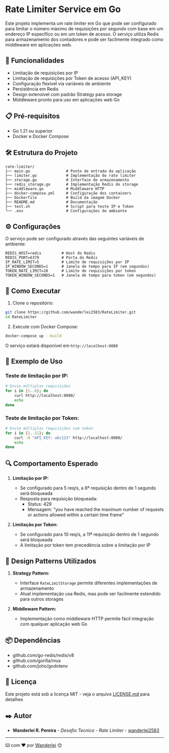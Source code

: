 # Rate Limiter Service em Go

Este projeto implementa um rate limiter em Go que pode ser configurado para limitar o número máximo de requisições por segundo com base em um endereço IP específico ou em um token de acesso. O serviço utiliza Redis para armazenamento dos contadores e pode ser facilmente integrado como middleware em aplicações web.

## 🚀 Funcionalidades

- Limitação de requisições por IP
- Limitação de requisições por Token de acesso (API_KEY)
- Configuração flexível via variáveis de ambiente
- Persistência em Redis
- Design extensível com padrão Strategy para storage
- Middleware pronto para uso em aplicações web Go

## 📋 Pré-requisitos

- Go 1.21 ou superior
- Docker e Docker Compose

## 🛠️ Estrutura do Projeto

```
rate-limiter/
├── main.go                # Ponto de entrada da aplicação
├── limiter.go             # Implementação do rate limiter
├── storage.go             # Interface de armazenamento
├── redis_storage.go       # Implementação Redis do storage
├── middleware.go          # Middleware HTTP
├── docker-compose.yml     # Configuração dos containers
├── Dockerfile             # Build da imagem Docker
├── README.md              # Documentação
├── test.sh                # Script para teste IP e Token
└── .env                   # Configurações do ambiente
```

## ⚙️ Configurações

O serviço pode ser configurado através das seguintes variáveis de ambiente:

```env
REDIS_HOST=redis         # Host do Redis
REDIS_PORT=6379          # Porta do Redis
IP_RATE_LIMIT=5          # Limite de requisições por IP
IP_WINDOW_SECONDS=1      # Janela de tempo para IP (em segundos)
TOKEN_RATE_LIMIT=10      # Limite de requisições por token
TOKEN_WINDOW_SECONDS=1   # Janela de tempo para token (em segundos)
```

## 🚀 Como Executar

1. Clone o repositório:
```bash
git clone https://github.com/wanderlei2583/RateLimiter.git
cd RateLimiter
```

2. Execute com Docker Compose:
```bash
docker-compose up --build
```

O serviço estará disponível em `http://localhost:8080`

## 📝 Exemplo de Uso

### Teste de limitação por IP:
```bash
# Envie múltiplas requisições
for i in {1..6}; do
    curl http://localhost:8080/
    echo
done
```

### Teste de limitação por Token:
```bash
# Envie múltiplas requisições com token
for i in {1..11}; do
    curl -H "API_KEY: abc123" http://localhost:8080/
    echo
done
```

## 🔍 Comportamento Esperado

1. **Limitação por IP:**
   - Se configurado para 5 req/s, a 6ª requisição dentro de 1 segundo será bloqueada
   - Resposta para requisição bloqueada:
     - Status: 429
     - Mensagem: "you have reached the maximum number of requests or actions allowed within a certain time frame"

2. **Limitação por Token:**
   - Se configurado para 10 req/s, a 11ª requisição dentro de 1 segundo será bloqueada
   - A limitação por token tem precedência sobre a limitação por IP

## 🔧 Design Patterns Utilizados

1. **Strategy Pattern:**
   - Interface `RateLimitStorage` permite diferentes implementações de armazenamento
   - Atual implementação usa Redis, mas pode ser facilmente estendido para outros storages

2. **Middleware Pattern:**
   - Implementação como middleware HTTP permite fácil integração com qualquer aplicação web Go

## 📦 Dependências

- github.com/go-redis/redis/v8
- github.com/gorilla/mux
- github.com/joho/godotenv

## 📄 Licença

Este projeto está sob a licença MIT - veja o arquivo [LICENSE.md](LICENSE.md) para detalhes

## ✒️ Autor

* **Wanderlei R. Pereira** - *Desafio Tecnico - Rate Limiter* - [wanderlei2583](https://github.com/wanderlei2583)

---
⌨️ com ❤️ por [Wanderlei](https://github.com/wanderlei2583) 😊
